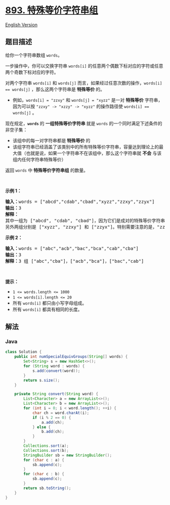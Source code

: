 # [893. 特殊等价字符串组](https://leetcode.cn/problems/groups-of-special-equivalent-strings)

[English Version](/solution/0800-0899/0893.Groups%20of%20Special-Equivalent%20Strings/README_EN.md)

## 题目描述

<p>给你一个字符串数组 <code>words</code>。</p>

<p>一步操作中，你可以交换字符串 <code>words[i]</code> 的任意两个偶数下标对应的字符或任意两个奇数下标对应的字符。</p>

<p>对两个字符串&nbsp;<code>words[i]</code> 和 <code>words[j]</code> 而言，如果经过任意次数的操作，<code>words[i] == words[j]</code> ，那么这两个字符串是 <strong>特殊等价 </strong>的。</p>

<ul>
	<li>例如，<code>words[i] = "zzxy"</code> 和 <code>words[j] = "xyzz"</code> 是一对 <strong>特殊等价</strong> 字符串，因为可以按 <code>"zzxy" -&gt; "xzzy" -&gt; "xyzz"</code> 的操作路径使&nbsp;<code>words[i] == words[j]</code> 。</li>
</ul>

<p>现在规定，<strong><code>words</code> </strong>的 <strong>一组特殊等价字符串 </strong>就是 <code>words</code> 的一个同时满足下述条件的非空子集：</p>

<ul>
	<li>该组中的每一对字符串都是<strong> 特殊等价 </strong>的</li>
	<li>该组字符串已经涵盖了该类别中的所有特殊等价字符串，容量达到理论上的最大值（也就是说，如果一个字符串不在该组中，那么这个字符串就 <strong>不会</strong> 与该组内任何字符串特殊等价）</li>
</ul>

<p>返回 <code>words</code> 中 <strong>特殊等价字符串组</strong> 的数量。</p>

<p>&nbsp;</p>

<ul>
</ul>

<p><strong>示例 1：</strong></p>

<pre>
<strong>输入：</strong>words = ["abcd","cdab","cbad","xyzz","zzxy","zzyx"]
<strong>输出：</strong>3
<strong>解释：</strong>
其中一组为 ["abcd", "cdab", "cbad"]，因为它们是成对的特殊等价字符串，且没有其他字符串与这些字符串特殊等价。
另外两组分别是 ["xyzz", "zzxy"] 和 ["zzyx"]。特别需要注意的是，"zzxy" 不与 "zzyx" 特殊等价。
</pre>

<p><strong>示例 2：</strong></p>

<pre>
<strong>输入：</strong>words = ["abc","acb","bac","bca","cab","cba"]
<strong>输出：</strong>3
<strong>解释：</strong>3 组 ["abc","cba"]，["acb","bca"]，["bac","cab"]
</pre>

<p>&nbsp;</p>

<p><strong>提示：</strong></p>

<ul>
	<li><code>1 &lt;= words.length &lt;= 1000</code></li>
	<li><code>1 &lt;= words[i].length &lt;= 20</code></li>
	<li>所有 <code>words[i]</code>&nbsp;都只由小写字母组成。</li>
	<li>所有 <code>words[i]</code>&nbsp;都具有相同的长度。</li>
</ul>

## 解法

### **Java**

```java
class Solution {
    public int numSpecialEquivGroups(String[] words) {
        Set<String> s = new HashSet<>();
        for (String word : words) {
            s.add(convert(word));
        }
        return s.size();
    }

    private String convert(String word) {
        List<Character> a = new ArrayList<>();
        List<Character> b = new ArrayList<>();
        for (int i = 0; i < word.length(); ++i) {
            char ch = word.charAt(i);
            if (i % 2 == 0) {
                a.add(ch);
            } else {
                b.add(ch);
            }
        }
        Collections.sort(a);
        Collections.sort(b);
        StringBuilder sb = new StringBuilder();
        for (char c : a) {
            sb.append(c);
        }
        for (char c : b) {
            sb.append(c);
        }
        return sb.toString();
    }
}
```

